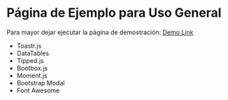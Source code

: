 # Página de Ejemplo para Uso General

Para mayor dejar ejecutar la página de demostración: [Demo Link](https://fboisier.github.io/base-static/)

* Toastr.js 
* DataTables
* Tipped.js
* Bootbox.js
* Moment.js
* Bootstrap Modal
* Font Awesome 